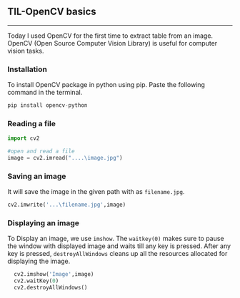 ## TIL-OpenCV basics
---
Today I used OpenCV for the first time to extract table from an image.
OpenCV (Open Source Computer Vision Library) is useful for computer vision tasks.

### Installation
To install OpenCV package in python using pip. Paste the following command in the terminal.
```python
pip install opencv-python
```

### Reading a file

```python
import cv2

#open and read a file
image = cv2.imread("....\image.jpg")
```

### Saving an image

It will save the image in the given path with as `filename.jpg`.
```python
cv2.imwrite('...\filename.jpg',image)
```

### Displaying an image

To Display an image, we use `imshow`. The `waitkey(0)` makes sure to pause the window with displayed image and waits till any key is pressed. After any key is pressed, `destroyAllWindows` cleans up all the resources allocated for displaying the image.
```python
  cv2.imshow('Image',image)
  cv2.waitKey(0)
  cv2.destroyAllWindows()
```
